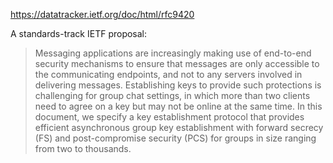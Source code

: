 https://datatracker.ietf.org/doc/html/rfc9420

A standards-track IETF proposal:

> Messaging applications are increasingly making use of end-to-end security mechanisms to ensure that messages are only accessible to the communicating endpoints, and not to any servers involved in delivering messages. Establishing keys to provide such protections is challenging for group chat settings, in which more than two clients need to agree on a key but may not be online at the same time. In this document, we specify a key establishment protocol that provides efficient asynchronous group key establishment with forward secrecy (FS) and post-compromise security (PCS) for groups in size ranging from two to thousands.
